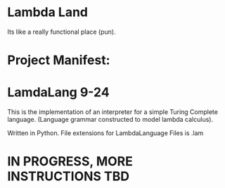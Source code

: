 # Lambda Land
Its like a really functional place (pun). 

# Project Manifest:
# LamdaLang 9-24
This is the implementation of an interpreter for a simple Turing Complete language. (Language grammar constructed to model lambda calculus). 

Written in Python. File extensions for LambdaLanguage Files is .lam

# IN PROGRESS, MORE INSTRUCTIONS TBD
